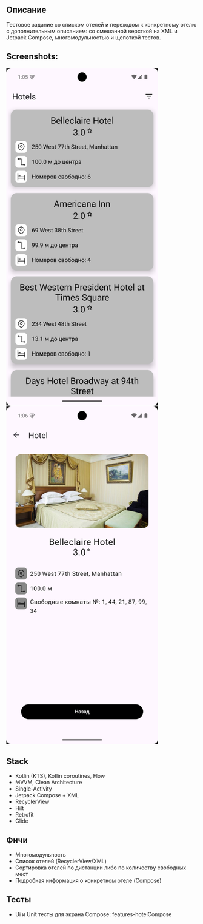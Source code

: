 ## Описание
  Тестовое задание со списком отелей и переходом к конкретному отелю с дополнительным описанием: со смешанной версткой на XML и Jetpack Compose, многомодульностью и щепоткой тестов.

## Screenshots:
<img src="https://github.com/RomaZykov/TestHotelsApp/blob/master/demo/Screenshot_20250312_160549.png" alt="Hotels Screen" width="400"/>$~~$<img src="https://github.com/RomaZykov/TestHotelsApp/blob/master/demo/Screenshot_20250312_160625.png" alt="Hotel Screen" width="400"/>

## Stack
  - Kotlin (KTS), Kotlin coroutines, Flow
  - MVVM, Clean Architecture
  - Single-Activity
  - Jetpack Compose + XML
  - RecyclerView
  - Hilt
  - Retrofit
  - Glide

## Фичи
  - Многомодульность
  - Список отелей (RecyclerView/XML)
  - Сортировка отелей по дистанции либо по количеству свободных мест
  - Подробная информация о конкретном отеле (Compose)

## Тесты
  - Ui и Unit тесты для экрана Compose: features-hotelCompose

